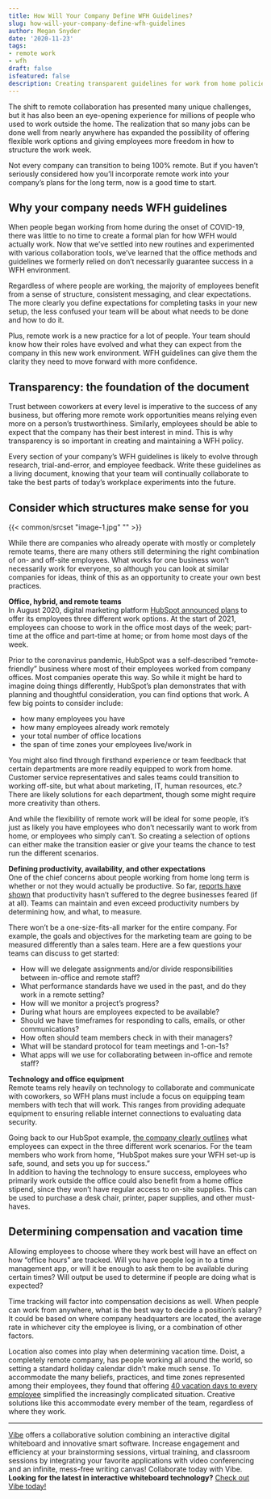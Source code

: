 ```yaml
---
title: How Will Your Company Define WFH Guidelines?
slug: how-will-your-company-define-wfh-guidelines
author: Megan Snyder
date: '2020-11-23'
tags:
- remote work
- wfh
draft: false
isfeatured: false
description: Creating transparent guidelines for work from home policies is key to successful remote collaboration.
---
```


The shift to remote collaboration has presented many unique challenges, but it has also been an eye-opening experience for millions of people who used to work outside the home. The realization that so many jobs can be done well from nearly anywhere has expanded the possibility of offering flexible work options and giving employees more freedom in how to structure the work week.

Not every company can transition to being 100% remote. But if you haven’t seriously considered how you’ll incorporate remote work into your company’s plans for the long term, now is a good time to start.

## Why your company needs WFH guidelines

When people began working from home during the onset of COVID-19, there was little to no time to create a formal plan for how WFH would actually work. Now that we’ve settled into new routines and experimented with various collaboration tools, we’ve learned that the office methods and guidelines we formerly relied on don’t necessarily guarantee success in a WFH environment.

Regardless of where people are working, the majority of employees benefit from a sense of structure, consistent messaging, and clear expectations. The more clearly you define expectations for completing tasks in your new setup, the less confused your team will be about what needs to be done and how to do it.

Plus, remote work is a new practice for a lot of people. Your team should know how their roles have evolved and what they can expect from the company in this new work environment. WFH guidelines can give them the clarity they need to move forward with more confidence.

## Transparency: the foundation of the document

Trust between coworkers at every level is imperative to the success of any business, but offering more remote work opportunities means relying even more on a person’s trustworthiness. Similarly, employees should be able to expect that the company has their best interest in mind. This is why transparency is so important in creating and maintaining a WFH policy.

Every section of your company’s WFH guidelines is likely to evolve through research, trial-and-error, and employee feedback. Write these guidelines as a living document, knowing that your team will continually collaborate to take the best parts of today’s workplace experiments into the future.

## Consider which structures make sense for you

{{< common/srcset "image-1.jpg" "" >}}

While there are companies who already operate with mostly or completely remote teams, there are many others still determining the right combination of on- and off-site employees. What works for one business won’t necessarily work for everyone, so although you can look at similar companies for ideas, think of this as an opportunity to create your own best practices.

**Office, hybrid, and remote teams**  
In August 2020, digital marketing platform [HubSpot announced plans](https://www.hubspot.com/careers-blog/future-of-work-hybrid) to offer its employees three different work options. At the start of 2021, employees can choose to work in the office most days of the week; part-time at the office and part-time at home; or from home most days of the week.

Prior to the coronavirus pandemic, HubSpot was a self-described “remote-friendly” business where most of their employees worked from company offices. Most companies operate this way. So while it might be hard to imagine doing things differently, HubSpot’s plan demonstrates that with planning and thoughtful consideration, you can find options that work. A few big points to consider include:


- how many employees you have
- how many employees already work remotely
- your total number of office locations
- the span of time zones your employees live/work in

You might also find through firsthand experience or team feedback that certain departments are more readily equipped to work from home. Customer service representatives and sales teams could transition to working off-site, but what about marketing, IT, human resources, etc.? There are likely solutions for each department, though some might require more creativity than others.

And while the flexibility of remote work will be ideal for some people, it’s just as likely you have employees who don’t necessarily want to work from home, or employees who simply can’t. So creating a selection of options can either make the transition easier or give your teams the chance to test run the different scenarios.

**Defining productivity, availability, and other expectations**  
One of the chief concerns about people working from home long term is whether or not they would actually be productive. So far, [reports have shown](https://www.cnn.com/2020/08/27/success/work-from-home-employer-plans-for-more-flexible-policies/index.html) that productivity hasn’t suffered to the degree businesses feared (if at all). Teams can maintain and even exceed productivity numbers by determining how, and what, to measure. 

There won’t be a one-size-fits-all marker for the entire company. For example, the goals and objectives for the marketing team are going to be measured differently than a sales team. Here are a few questions your teams can discuss to get started:


- How will we delegate assignments and/or divide responsibilities between in-office and remote staff?
- What performance standards have we used in the past, and do they work in a remote setting?
- How will we monitor a project’s progress?
- During what hours are employees expected to be available?
- Should we have timeframes for responding to calls, emails, or other communications?
- How often should team members check in with their managers?
- What will be standard protocol for team meetings and 1-on-1s?
- What apps will we use for collaborating between in-office and remote staff?

**Technology and office equipment**  
Remote teams rely heavily on technology to collaborate and communicate with coworkers, so WFH plans must include a focus on equipping team members with tech that will work. This ranges from providing adequate equipment to ensuring reliable internet connections to evaluating data security.

Going back to our HubSpot example, [the company clearly outlines](https://www.hubspot.com/careers-blog/future-of-work-hybrid) what employees can expect in the three different work scenarios. For the team members who work from home, “HubSpot makes sure your WFH set-up is safe, sound, and sets you up for success.”  
In addition to having the technology to ensure success, employees who primarily work outside the office could also benefit from a home office stipend, since they won’t have regular access to on-site supplies. This can be used to purchase a desk chair, printer, paper supplies, and other must-haves.

## Determining compensation and vacation time

Allowing employees to choose where they work best will have an effect on how “office hours” are tracked. Will you have people log in to a time management app, or will it be enough to ask them to be available during certain times? Will output be used to determine if people are doing what is expected?

Time tracking will factor into compensation decisions as well. When people can work from anywhere, what is the best way to decide a position’s salary? It could be based on where company headquarters are located, the average rate in whichever city the employee is living, or a combination of other factors.

Location also comes into play when determining vacation time. Doist, a completely remote company, has people working all around the world, so setting a standard holiday calendar didn’t make much sense. To accommodate the many beliefs, practices, and time zones represented among their employees, they found that offering [40 vacation days to every employee](https://blog.doist.com/lessons-remote-companies/) simplified the increasingly complicated situation. Creative solutions like this accommodate every member of the team, regardless of where they work.



---

[Vibe](https://vibe.us/) offers a collaborative solution combining an interactive digital whiteboard and innovative smart software. Increase engagement and efficiency at your brainstorming sessions, virtual training, and classroom sessions by integrating your favorite applications with video conferencing and an infinite, mess-free writing canvas! Collaborate today with Vibe.  
**Looking for the latest in interactive whiteboard technology?** [Check out Vibe today!](https://vibe.us/order/)
